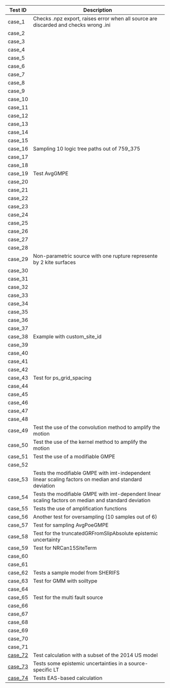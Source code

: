 | Test ID | Description |
|---------|-------------|
| case_1  | Checks .npz export, raises error when all source are discarded and checks wrong .ini | 
| case_2  | | 
| case_3  | | 
| case_4  | | 
| case_5  | |
| case_6  | | 
| case_7  | | 
| case_8  | | 
| case_9  | |
| case_10 | | 
| case_11 | | 
| case_12 | | 
| case_13 | | 
| case_14 | | 
| case_15 | | 
| case_16 | Sampling 10 logic tree paths out of 759_375 |
| case_17 | | 
| case_18 | | 
| case_19 | Test AvgGMPE | 
| case_20 | | 
| case_21 | | 
| case_22 | | 
| case_23 | | 
| case_24 | |
| case_25 | |
| case_26 | |
| case_27 | |
| case_28 | |
| case_29 | Non-parametric source with one rupture represente by 2 kite surfaces |
| case_30 | |
| case_31 | |
| case_32 | |
| case_33 | |
| case_34 | |
| case_35 | |
| case_36 | |
| case_37 | |
| case_38 | Example with custom_site_id|
| case_39 | |
| case_40 | |
| case_41 | |
| case_42 | |
| case_43 | Test for ps_grid_spacing |
| case_44 | |
| case_45 | |
| case_46 | |
| case_47 | |
| case_48 | |
| case_49 | Test the use of the convolution method to amplify the motion |
| case_50 | Test the use of the kernel method to amplify the motion |
| case_51 | Test the use of a modifiable GMPE |
| case_52 | |
| case_53 | Tests the modifiable GMPE with imt-independent linear scaling factors on median and standard deviation |
| case_54 | Tests the modifiable GMPE with imt-dependent linear scaling factors on median and standard deviation |
| case_55 | Tests the use of amplification functions |
| case_56 | Another test for oversampling (10 samples out of 6) |
| case_57 | Test for sampling AvgPoeGMPE |
| case_58 | Test for the truncatedGRFromSlipAbsolute epistemic uncertainty |
| case_59 | Test for NRCan15SiteTerm |
| case_60 | |
| case_61 | |
| case_62 | Tests a sample model from SHERIFS |
| case_63 | Test for GMM with soiltype |
| case_64 | |
| case_65 | Test for the multi fault source |
| case_66 | |
| case_67 | |
| case_68 | |
| case_69 | |
| case_70 | |
| case_71 | |
| [case_72](https://github.com/gem/oq-engine/tree/master/openquake/qa_tests_data/classical/case_72) | Test calculation with a subset of the 2014 US model | 
| [case_73](https://github.com/gem/oq-engine/tree/master/openquake/qa_tests_data/classical/case_73) | Tests some epistemic uncertainties in a source-specific LT | 
| [case_74](https://github.com/gem/oq-engine/tree/master/openquake/qa_tests_data/classical/case_74) | Tests EAS-based calculation |
